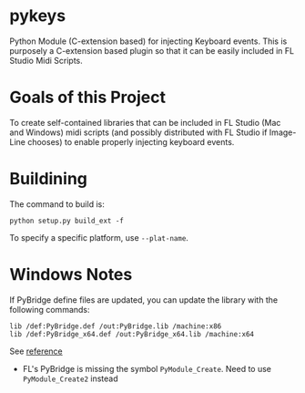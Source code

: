 # pykeys
Python Module (C-extension based) for injecting Keyboard events. This is purposely a C-extension based plugin so that it can be easily included in FL Studio Midi Scripts. 

# Goals of this Project

To create self-contained libraries that can be included in FL Studio (Mac and Windows) midi scripts (and possibly distributed with FL Studio if Image-Line chooses) to enable properly injecting keyboard events.

# Buildining
The command to build is:
```
python setup.py build_ext -f
```

To specify a specific platform, use `--plat-name`.

# Windows Notes
If PyBridge define files are updated, you can update the library with the following commands:

```
lib /def:PyBridge.def /out:PyBridge.lib /machine:x86
lib /def:PyBridge_x64.def /out:PyBridge_x64.lib /machine:x64
```

See [reference](https://stackoverflow.com/questions/9360280/how-to-make-a-lib-file-when-have-a-dll-file-and-a-header-file)

- FL's PyBridge is missing the symbol `PyModule_Create`. Need to use `PyModule_Create2` instead
